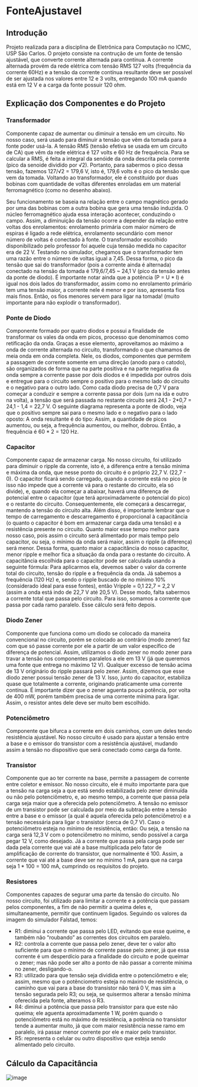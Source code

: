# FonteAjustavel

## Introdução
 Projeto realizada para a disciplina de Eletrônica para Computação no ICMC, USP São Carlos. O projeto consiste na contrução de um fonte de tensão ajustável, que converte corrente alternada para contínua. A corrente alternada provém da rede elétrica com tensão RMS 127 volts (frequência da corrente 60Hz) e a tensão da corrente contínua resultante deve ser possível de ser ajustada nos valores entre 12 e 3 volts, entregando 100 mA quando está em 12 V e a carga da fonte possuir 120 ohm.  

## Explicação dos Componentes e do Projeto

### Transformador
 Componente capaz de aumentar ou diminuir a tensão em um circuito. No nosso caso, será usado para diminuir a tensão que vêm da tomada para a fonte poder usá-la. A tensão RMS (tensão efetiva se usada em um circuito de CA) que vêm da rede elétrica é 127 volts e 60 Hz de frequência. Para se calcular a RMS, é feita a integral da senóide da onda descrita pela corrente (pico da senoide dividido por √2). Portanto, para sabermos o pico dessa tensão, fazemos 127/√2 = 179,6 V, isto é, 179,6 volts é o pico da tensão que vem da tomada. 
  Voltando ao transformador, ele é constituído por duas bobinas com quantidade de voltas diferentes enroladas em um material ferromagnético (como no desenho abaixo). 

  Seu funcionamento se baseia na relação entre o campo magnético gerado por uma das bobinas com a outra bobina que gera uma tensão induzida. O núcleo ferromagnético ajuda essa interação acontecer, conduzindo o campo. Assim, a diminuição da tensão ocorre a depender da relação entre voltas dos enrolamentos: enrolamento primária com maior número de espiras é ligado a rede elétrica, enrolamento secundário com menor número de voltas é conectado à fonte. O transformador escolhido disponibilizado pelo professor foi aquele cuja tensão medida no capacitor era de 22 V. Testando no simulador, chegamos que o transformador tem uma razão entre o número de voltas igual a 7,45. Dessa forma, o pico da tensão que sai do transformador (pois a corrente ainda é alternada) conectado na tensão da tomada é 179,6/7,45 ~ 24,1 V (pico da tensão antes da ponte de diodo).
  É importante notar ainda que a potência (P = U * I) é igual nos dois lados do transformador, assim como no enrolamento primário tem uma tensão maior, a corrente nele é menor e por isso, apresenta fios mais finos. Então, os fios menores servem para ligar na tomada! (muito importante para não explodir o transformador).

### Ponte de Diodo
  Componente formado por quatro diodos e possui a finalidade de transformar os vales da onda em picos, processo que denominamos como retificação da onda. Graças a esse elemento, aproveitamos ao máximo a onda de corrente alternada no circuito, transformando o que chamamos de meia onda em onda completa. Nele, os diodos, componentes que permitem a passagem de corrente somente em uma direção (anodo para o catodo), são organizados de forma que na parte positiva e na parte negativa da onda sempre a corrente passe por dois diodos e é impedida por outros dois e entregue para o circuito sempre o positivo para o mesmo lado do circuito e o negativo para o outro lado. Como cada diodo precisa de 0,7 V para começar a conduzir e sempre a corrente passa por dois (um na ida e outro na volta), a tensão que será passada no restante circuito será 24,1 - 2*0,7 = 24,1 - 1,4 = 22,7 V. O seguinte diagrama representa a ponte de diodo, veja que o positivo sempre sai para o mesmo lado e o negativo para o lado oposto:
 A onda resultante é do tipo:
 Assim, a quantidade de picos aumentou, ou seja, a frequência aumentou, ou melhor, dobrou. Então, a frequência é 60 * 2 = 120 Hz.

### Capacitor
 Componente capaz de armazenar carga. No nosso circuito, foi utilizado para diminuir o ripple da corrente, isto é, a diferença entre a tensão mínima e máxima da onda, que nesse ponto do circuito é o próprio 22,7 V. (22,7 - 0). O capacitor ficará sendo carregado, quando a corrente está no pico (e isso não impede que a corrente vá para o restante do circuito, ela só divide), e, quando ela começar a abaixar, haverá uma diferença de potencial entre o capacitor (que terá aproximadamente o potencial do pico) e o restante do circuito. Consequentemente, ele começará a descarregar, mantendo a tensão do circuito alta. Além disso, é importante lembrar que o tempo de carregamento e descarregamento é proporcional à capacitância (o quanto o capacitor é bom em armazenar carga dada uma tensão) e a resistência presente no circuito. Quanto maior esse tempo melhor para nosso caso, pois assim o circuito será alimentado por mais tempo pelo capacitor, ou seja, o mínimo da onda será maior, assim o ripple (a diferença) será menor. Dessa forma, quanto maior a capacitância do nosso capacitor, menor ripple e melhor fica a situação da onda para o restante do circuito. A capacitância escolhida para o capacitor pode ser calculada usando a seguinte fórmula:
 Para aplicarmos ela, devemos saber o valor da corrente total do circuito, tensão do ripple e a frequência da onda. Já sabemos a frequência (120 Hz) e, sendo o ripple buscado de no mínimo 10% (considerado ideal para esse fontes), então Vripple = 0,1 22,7 = 2,2 V (assim a onda está indo de 22,7 V até  20,5 V). Desse modo, falta sabermos a corrente total que passa pelo circuito. Para isso, somamos a corrente que passa por cada ramo paralelo. Esse cálculo será feito depois.

### Diodo Zener
 Componente que funciona como um diodo se colocado da maneira convencional no circuito, porém se colocado ao contrário (modo zener) faz com que só passe corrente por ele a partir de um valor específico de diferença de potencial. Assim, utilizamos o diodo zener no modo zener para travar a tensão nos componentes paralelos a ele em 13 V (já que queremos uma fonte que entrega no máximo 12 V). Qualquer excesso de tensão acima de 13 V originário do ripple passará pelo zener. Assim, dizemos que esse diodo zener possui tensão zener de 13 V. Isso, junto do capacitor, estabiliza quase que totalmente a corrente, originando praticamente uma corrente contínua. 
 É importante dizer que o zener aguenta pouca potência, por volta de 400 mW, porém também precisa de uma corrente mínima para ligar. Assim, o resistor antes dele deve ser muito bem escolhido.
 
### Potenciômetro
 Componente que bifurca a corrente em dois caminhos, com um deles tendo resistência ajustável. No nosso circuito é usado para ajustar a tensão entre a base e o emissor do transistor com a resistência ajustável, mudando assim a tensão no dispositivo que será conectado como carga da fonte.

### Transistor
  Componente que ao ter corrente na base, permite a passagem de corrente entre coletor e emissor. No nosso circuito, ele é muito importante para que a tensão na carga seja a que está sendo estabilizada pelo zener diminuída ou não pelo potenciômetro, e, ao mesmo tempo, a corrente que passa pela carga seja maior que a oferecida pelo potenciômetro. A tensão no emissor de um transistor pode ser calculada por meio da subtração entre a tensão entre a base e o emissor (a qual é aquela oferecida pelo potenciômetro)  e a tensão necessária para ligar o transistor (cerca de 0,7 V). Caso o potenciômetro esteja no mínimo de resistência, então: 
  Ou seja, a tensão na carga será 12,3 V com o potenciômetro no mínimo, sendo possível a carga pegar 12 V, como desejado. Já a corrente que passa pela carga pode ser dada pela corrente que vai até a base multiplicada pelo fator de amplificação de corrente do transistor, que normalmente é 100. Assim, a corrente que vai até a base deve ser no mínimo 1 mA, para que na carga seja 1 * 100 = 100 mA, cumprindo os requisitos do projeto.

### Resistores
 Componentes capazes de segurar uma parte da tensão do circuito. No nosso circuito, foi utilizado para limitar a corrente e a potência que passam pelos componentes, a fim de não permitir a queima deles e, simultaneamente, permitir que continuem ligados. Seguindo os valores da imagem do simulador Falstad, temos:
* R1: diminui a corrente que passa pelo LED, evitando que esse queime, e também não “roubando” as correntes dos circuitos em paralelo.
* R2: controla a corrente que passa pelo zener, deve ter o valor alto suficiente para que o mínimo de corrente passe pelo zener, já que essa corrente é um desperdício para a finalidade do circuito e pode queimar o zener; mas não pode ser alto a ponto de não passar a corrente mínima no zener, desligando-o.
* R3: utilizado para que tensão seja dividida entre o potenciômetro e ele; assim, mesmo que o potênciometro esteja no máximo de resistência, o caminho que vai para a base do transistor não terá 0 V, mas sim a tensão segurada pelo R3; ou seja, se quisermos alterar a tensão mínima oferecida pela fonte, alteramos o R3. 
* R4: diminui a potência que passa pelo transistor para que este não queima; ele aguenta aproximadamente 1 W, porém quando o potenciômetro está no máximo de resistência, a potência no transistor tende a aumentar muito, já que com maior resistência nesse ramo em paralelo, irá passar menor corrente por ele e maior pelo transistor.
* R5: representa o celular ou outro dispositivo que esteja sendo alimentado pelo circuito.

## Cálculo da Capacitância

![image](https://github.com/user-attachments/assets/83b06a32-4922-4d65-be3e-5850f0d40f22)
